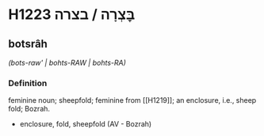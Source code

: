 # H1223 בׇּצְרָה / בצרה

## botsrâh

_(bots-raw' | bohts-RAW | bohts-RA)_

### Definition

feminine noun; sheepfold; feminine from [[H1219]]; an enclosure, i.e., sheep fold; Bozrah.

- enclosure, fold, sheepfold (AV - Bozrah)
